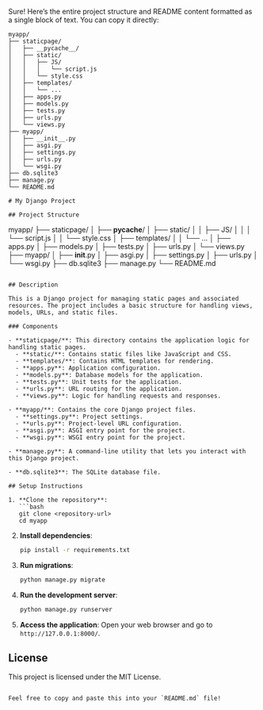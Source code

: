 Sure! Here’s the entire project structure and README content formatted as a single block of text. You can copy it directly:

```
myapp/
├── staticpage/
│   ├── __pycache__/
│   ├── static/
│   │   ├── JS/
│   │   │   └── script.js
│   │   └── style.css
│   ├── templates/
│   │   └── ...
│   ├── apps.py
│   ├── models.py
│   ├── tests.py
│   ├── urls.py
│   └── views.py
├── myapp/
│   ├── __init__.py
│   ├── asgi.py
│   ├── settings.py
│   ├── urls.py
│   └── wsgi.py
├── db.sqlite3
├── manage.py
└── README.md

# My Django Project

## Project Structure

```
myapp/
├── staticpage/
│   ├── __pycache__/
│   ├── static/
│   │   ├── JS/
│   │   │   └── script.js
│   │   └── style.css
│   ├── templates/
│   │   └── ...
│   ├── apps.py
│   ├── models.py
│   ├── tests.py
│   ├── urls.py
│   └── views.py
├── myapp/
│   ├── __init__.py
│   ├── asgi.py
│   ├── settings.py
│   ├── urls.py
│   └── wsgi.py
├── db.sqlite3
├── manage.py
└── README.md
```

## Description

This is a Django project for managing static pages and associated resources. The project includes a basic structure for handling views, models, URLs, and static files.

### Components

- **staticpage/**: This directory contains the application logic for handling static pages.
  - **static/**: Contains static files like JavaScript and CSS.
  - **templates/**: Contains HTML templates for rendering.
  - **apps.py**: Application configuration.
  - **models.py**: Database models for the application.
  - **tests.py**: Unit tests for the application.
  - **urls.py**: URL routing for the application.
  - **views.py**: Logic for handling requests and responses.

- **myapp/**: Contains the core Django project files.
  - **settings.py**: Project settings.
  - **urls.py**: Project-level URL configuration.
  - **asgi.py**: ASGI entry point for the project.
  - **wsgi.py**: WSGI entry point for the project.

- **manage.py**: A command-line utility that lets you interact with this Django project.

- **db.sqlite3**: The SQLite database file.

## Setup Instructions

1. **Clone the repository**:
   ```bash
   git clone <repository-url>
   cd myapp
   ```

2. **Install dependencies**:
   ```bash
   pip install -r requirements.txt
   ```

3. **Run migrations**:
   ```bash
   python manage.py migrate
   ```

4. **Run the development server**:
   ```bash
   python manage.py runserver
   ```

5. **Access the application**:
   Open your web browser and go to `http://127.0.0.1:8000/`.

## License

This project is licensed under the MIT License.
```

Feel free to copy and paste this into your `README.md` file!
